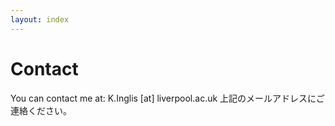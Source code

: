 ```yaml
---
layout: index
---
```

# Contact

You can contact me at: K.Inglis [at] liverpool.ac.uk
上記のメールアドレスにご連絡ください。